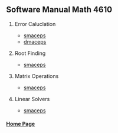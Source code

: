 ## Software Manual Math 4610


1. Error Caluclation
    * [smaceps](https://gbmitchell.github.io/math4610/softwareManual/errorCalculation/smaceps)
    * [dmaceps](https://gbmitchell.github.io/math4610/softwareManual/errorCalculation/dmaceps)
  
2. Root Finding
    * [smaceps](https://gbmitchell.github.io/math4610/softwareManual/rootFinding/smaceps)
 
3. Matrix Operations
    * [smaceps](https://gbmitchell.github.io/math4610/softwareManual/matrixOperations/smaceps)
 
4. Linear Solvers
    * [smaceps](https://gbmitchell.github.io/math4610/softwareManual/linearSolvers/smaceps)
  
  
#### [Home Page](https://gbmitchell.github.io/)
